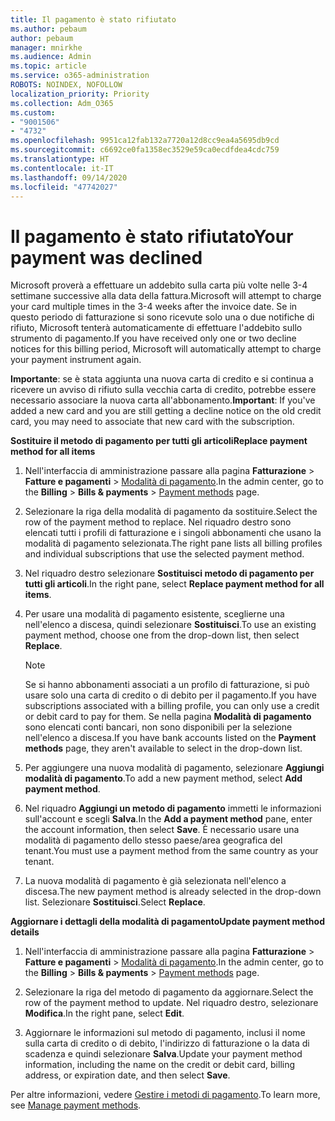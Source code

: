 ```yaml
---
title: Il pagamento è stato rifiutato
ms.author: pebaum
author: pebaum
manager: mnirkhe
ms.audience: Admin
ms.topic: article
ms.service: o365-administration
ROBOTS: NOINDEX, NOFOLLOW
localization_priority: Priority
ms.collection: Adm_O365
ms.custom:
- "9001506"
- "4732"
ms.openlocfilehash: 9951ca12fab132a7720a12d8cc9ea4a5695db9cd
ms.sourcegitcommit: c6692ce0fa1358ec3529e59ca0ecdfdea4cdc759
ms.translationtype: HT
ms.contentlocale: it-IT
ms.lasthandoff: 09/14/2020
ms.locfileid: "47742027"
---
```

# <a name="your-payment-was-declined"></a><span data-ttu-id="cdd81-102">Il pagamento è stato rifiutato</span><span class="sxs-lookup"><span data-stu-id="cdd81-102">Your payment was declined</span></span>

<span data-ttu-id="cdd81-103">Microsoft proverà a effettuare un addebito sulla carta più volte nelle 3-4 settimane successive alla data della fattura.</span><span class="sxs-lookup"><span data-stu-id="cdd81-103">Microsoft will attempt to charge your card multiple times in the 3-4 weeks after the invoice date.</span></span>  <span data-ttu-id="cdd81-104">Se in questo periodo di fatturazione si sono ricevute solo una o due notifiche di rifiuto, Microsoft tenterà automaticamente di effettuare l'addebito sullo strumento di pagamento.</span><span class="sxs-lookup"><span data-stu-id="cdd81-104">If you have received only one or two decline notices for this billing period, Microsoft will automatically attempt to charge your payment instrument again.</span></span>  

<span data-ttu-id="cdd81-105">**Importante**: se è stata aggiunta una nuova carta di credito e si continua a ricevere un avviso di rifiuto sulla vecchia carta di credito, potrebbe essere necessario associare la nuova carta all'abbonamento.</span><span class="sxs-lookup"><span data-stu-id="cdd81-105">**Important**: If you've added a new card and you are still getting a decline notice on the old credit card, you may need to associate that new card with the subscription.</span></span>

<span data-ttu-id="cdd81-106">**Sostituire il metodo di pagamento per tutti gli articoli**</span><span class="sxs-lookup"><span data-stu-id="cdd81-106">**Replace payment method for all items**</span></span>

1. <span data-ttu-id="cdd81-107">Nell'interfaccia di amministrazione passare alla pagina **Fatturazione** > **Fatture e pagamenti** > [Modalità di pagamento](https://go.microsoft.com/fwlink/p/?linkid=2018806).</span><span class="sxs-lookup"><span data-stu-id="cdd81-107">In the admin center, go to the **Billing** > **Bills & payments** > [Payment methods](https://go.microsoft.com/fwlink/p/?linkid=2018806) page.</span></span>

2. <span data-ttu-id="cdd81-108">Selezionare la riga della modalità di pagamento da sostituire.</span><span class="sxs-lookup"><span data-stu-id="cdd81-108">Select the row of the payment method to replace.</span></span> <span data-ttu-id="cdd81-109">Nel riquadro destro sono elencati tutti i profili di fatturazione e i singoli abbonamenti che usano la modalità di pagamento selezionata.</span><span class="sxs-lookup"><span data-stu-id="cdd81-109">The right pane lists all billing profiles and individual subscriptions that use the selected payment method.</span></span>

3. <span data-ttu-id="cdd81-110">Nel riquadro destro selezionare **Sostituisci metodo di pagamento per tutti gli articoli**.</span><span class="sxs-lookup"><span data-stu-id="cdd81-110">In the right pane, select **Replace payment method for all items**.</span></span>

4. <span data-ttu-id="cdd81-111">Per usare una modalità di pagamento esistente, sceglierne una nell'elenco a discesa, quindi selezionare **Sostituisci**.</span><span class="sxs-lookup"><span data-stu-id="cdd81-111">To use an existing payment method, choose one from the drop-down list, then select **Replace**.</span></span>

    > [!NOTE]
    > <span data-ttu-id="cdd81-112">Se si hanno abbonamenti associati a un profilo di fatturazione, si può usare solo una carta di credito o di debito per il pagamento.</span><span class="sxs-lookup"><span data-stu-id="cdd81-112">If you have subscriptions associated with a billing profile, you can only use a credit or debit card to pay for them.</span></span> <span data-ttu-id="cdd81-113">Se nella pagina **Modalità di pagamento** sono elencati conti bancari, non sono disponibili per la selezione nell'elenco a discesa.</span><span class="sxs-lookup"><span data-stu-id="cdd81-113">If you have bank accounts listed on the **Payment methods** page, they aren't available to select in the drop-down list.</span></span>

5. <span data-ttu-id="cdd81-114">Per aggiungere una nuova modalità di pagamento, selezionare **Aggiungi modalità di pagamento**.</span><span class="sxs-lookup"><span data-stu-id="cdd81-114">To add a new payment method, select **Add payment method**.</span></span>

6. <span data-ttu-id="cdd81-115">Nel riquadro **Aggiungi un metodo di pagamento** immetti le informazioni sull'account e scegli **Salva**.</span><span class="sxs-lookup"><span data-stu-id="cdd81-115">In the **Add a payment method** pane, enter the account information, then select **Save**.</span></span> <span data-ttu-id="cdd81-116">È necessario usare una modalità di pagamento dello stesso paese/area geografica del tenant.</span><span class="sxs-lookup"><span data-stu-id="cdd81-116">You must use a payment method from the same country as your tenant.</span></span>

7. <span data-ttu-id="cdd81-117">La nuova modalità di pagamento è già selezionata nell'elenco a discesa.</span><span class="sxs-lookup"><span data-stu-id="cdd81-117">The new payment method is already selected in the drop-down list.</span></span> <span data-ttu-id="cdd81-118">Selezionare **Sostituisci**.</span><span class="sxs-lookup"><span data-stu-id="cdd81-118">Select **Replace**.</span></span>

<span data-ttu-id="cdd81-119">**Aggiornare i dettagli della modalità di pagamento**</span><span class="sxs-lookup"><span data-stu-id="cdd81-119">**Update payment method details**</span></span>

1. <span data-ttu-id="cdd81-120">Nell'interfaccia di amministrazione passare alla pagina **Fatturazione** > **Fatture e pagamenti** > [Modalità di pagamento](https://go.microsoft.com/fwlink/p/?linkid=2018806).</span><span class="sxs-lookup"><span data-stu-id="cdd81-120">In the admin center, go to the **Billing** > **Bills & payments** > [Payment methods](https://go.microsoft.com/fwlink/p/?linkid=2018806) page.</span></span>

2. <span data-ttu-id="cdd81-121">Selezionare la riga del metodo di pagamento da aggiornare.</span><span class="sxs-lookup"><span data-stu-id="cdd81-121">Select the row of the payment method to update.</span></span> <span data-ttu-id="cdd81-122">Nel riquadro destro, selezionare **Modifica**.</span><span class="sxs-lookup"><span data-stu-id="cdd81-122">In the right pane, select **Edit**.</span></span>

3. <span data-ttu-id="cdd81-123">Aggiornare le informazioni sul metodo di pagamento, inclusi il nome sulla carta di credito o di debito, l'indirizzo di fatturazione o la data di scadenza e quindi selezionare **Salva**.</span><span class="sxs-lookup"><span data-stu-id="cdd81-123">Update your payment method information, including the name on the credit or debit card, billing address, or expiration date, and then select **Save**.</span></span>

<span data-ttu-id="cdd81-124">Per altre informazioni, vedere [Gestire i metodi di pagamento](https://docs.microsoft.com/microsoft-365/commerce/billing-and-payments/manage-payment-methods).</span><span class="sxs-lookup"><span data-stu-id="cdd81-124">To learn more, see [Manage payment methods](https://docs.microsoft.com/microsoft-365/commerce/billing-and-payments/manage-payment-methods).</span></span>